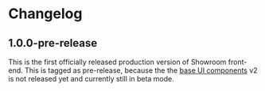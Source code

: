 # Changelog

## 1.0.0-pre-release

This is the first officially released production version of Showroom front-end. 
This is tagged as pre-release, because the the [base UI components](https://github.com/base-angewandte/base-ui-components)
v2 is not released yet and currently still in beta mode.
